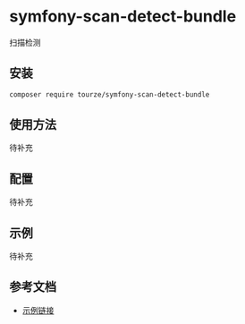 # symfony-scan-detect-bundle

扫描检测

## 安装

```bash
composer require tourze/symfony-scan-detect-bundle
```

## 使用方法

待补充

## 配置

待补充

## 示例

待补充

## 参考文档

- [示例链接](https://example.com)
